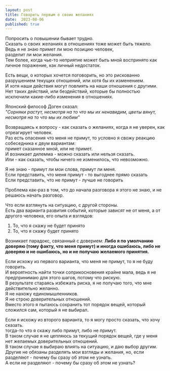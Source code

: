 ```yaml
---
layout: post
title: Говорить первым о своих желаниях
date:  2023-08-06
published: true
---
```

Попросить о повышении бывает трудно.\
Сказать о своих желаниях в отношениях тоже может быть тяжело.\
Ведь я не знаю примет ли мою позицию человек,\
разделит ли мои желания.\
Тем более, когда чье-то неприятие может быть мной воспринято как личное поражение, как личный недостаток.

Есть вещи, о которых хочется поговорить, но это рискованно разрушением текущих отношений, или хотя бы их изменением.\
И хотя наши действия могут повлиять на наши отношения с другими.\
Нет таких действий, или бездействий, которые бы полностью исключили какие-либо изменения в отношениях.

Японский философ Доген сказал:\
*"Сорняки растут, несмотря на то что мы их ненавидим, цветы вянут, несмотря на то что мы их любим"*

Возвращаясь к вопросу - как сказать о желаниях, когда я не уверен, как отреагирует человек.\
Раз есть опасения что меня не примут, то условно я свожу реакцию собеседника к двум вариантам:\
примет сказанное мной, или не примет.\
И возникает дилемма - можно сказать или нельзя сказать.\
Или - как сказать, чтобы ничего не изменилось, что невозможно.

Я не знаю - примут ли мои слова, примут ли меня.\
Если представить, что меня примут - то выгоднее прямо сказать\
Если представить, что не примут - лучше не говорить

Проблема как-раз в том, что до начала разговора я этого не знаю, и не решаюсь начать разговор.

Что если взглянуть на ситуацию, с другой стороны.\
Есть два варианта развития событий, которые зависят не от меня, а от другого человека, его опыта и взглядов:
1) То, что я скажу не будет принято
2) То, что я скажу будет принято

Возникает парадокс, связанный с доверием:
**Либо я по умолчанию доверяю (тому факту, что меня примут) и иногда ошибаюсь, либо не доверяю и не ошибаюсь, но и не получаю желаемого принятия.**

Если исхожу из первого варианта, что меня не примут, то я не буду говорить.\
И вероятность найти точки соприкосновения крайне мала, ведь я не предпринимаю для этого шагов, потому что рискую.\
В результате стараясь избежать риска, я не получаю того, что мне действительно желанно.\
Я не нахожу единомышленников.\
Я не строю доверительных отношений.\
Вместо этого я пытаюсь сохранить тот порядок вещей, который сложился сам, который я не выбирал.

Если я исхожу из второго варианта, то я могу просто сказать, что хочу сказать.\
тогда-то что я скажу либо примут, либо не примут.\
В таком случае я не цепляюсь за текущий порядок вещей, где у меня нет желаемых доверительных отношений.\
В таком случае я выбираю влиять на ситуацию, и даю выбор другим.\
Другие не обязаны разделять мои взгляды и желания, но, если разделяют - почему бы сразу об этом не узнать.\
А если не разделяют - почему бы сразу об этом не узнать?
